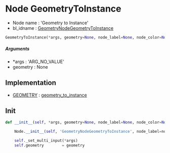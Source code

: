 # Node GeometryToInstance

- Node name : 'Geometry to Instance'
- bl_idname : [GeometryNodeGeometryToInstance](https://docs.blender.org/api/current/bpy.types.GeometryNodeGeometryToInstance.html)


``` python
GeometryToInstance(*args, geometry=None, node_label=None, node_color=None)
```
##### Arguments

- *args : 'ARG_NO_VALUE'
- geometry : None

## Implementation

- [GEOMETRY](/docs/GeoNodes/socket_GEOMETRY.md) : [geometry_to_instance](/docs/GeoNodes/socket_GEOMETRY.md#geometry_to_instance)

## Init

``` python
def __init__(self, *args, geometry=None, node_label=None, node_color=None):

    Node.__init__(self, 'GeometryNodeGeometryToInstance', node_label=node_label, node_color=node_color)

    self._set_multi_input(*args)
    self.geometry        = geometry
```

